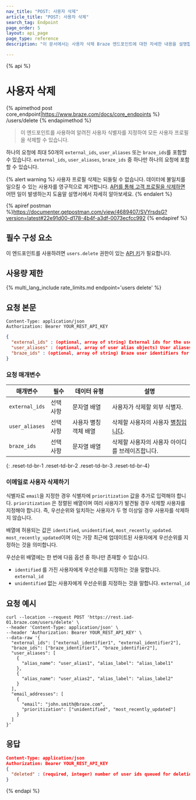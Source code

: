 ```yaml
---
nav_title: "POST: 사용자 삭제"
article_title: "POST: 사용자 삭제"
search_tag: Endpoint
page_order: 5
layout: api_page
page_type: reference
description: "이 문서에서는 사용자 삭제 Braze 엔드포인트에 대한 자세한 내용을 설명합니다."

---
```

{% api %}
# 사용자 삭제
{% apimethod post core_endpoint|https://www.braze.com/docs/core_endpoints %}
/users/delete
{% endapimethod %}

> 이 엔드포인트를 사용하여 알려진 사용자 식별자를 지정하여 모든 사용자 프로필을 삭제할 수 있습니다.

하나의 요청에 최대 50개의 `external_ids`, `user_aliases` 또는 `braze_ids`를 포함할 수 있습니다. `external_ids`, `user_aliases`, `braze_ids` 중 하나만 하나의 요청에 포함할 수 있습니다.

{% alert warning %}
사용자 프로필 삭제는 되돌릴 수 없습니다. 데이터에 불일치를 일으킬 수 있는 사용자를 영구적으로 제거합니다. [API를 통해 고객 프로필을 삭제하면]({{site.baseurl}}/help/help_articles/api/delete_user/) 어떤 일이 발생하는지 도움말 설명서에서 자세히 알아보세요.
{% endalert %}

{% apiref postman %}https://documenter.getpostman.com/view/4689407/SVYrsdsG?version=latest#22e91d00-d178-4b4f-a3df-0073ecfcc992 {% endapiref %}

## 필수 구성 요소

이 엔드포인트를 사용하려면 `users.delete` 권한이 있는 [API 키]({{site.baseurl}}/api/api_key/)가 필요합니다.

## 사용량 제한

{% multi_lang_include rate_limits.md endpoint='users delete' %}

## 요청 본문

```
Content-Type: application/json
Authorization: Bearer YOUR_REST_API_KEY
```

```json
{
  "external_ids" : (optional, array of string) External ids for the users to delete,
  "user_aliases" : (optional, array of user alias objects) User aliases for the users to delete,
  "braze_ids" : (optional, array of string) Braze user identifiers for the users to delete
}
```
### 요청 매개변수

| 매개변수      | 필수 | 데이터 유형                  | 설명                                                                                      |
| -------------- | -------- | -------------------------- | ------------------------------------------------------------------------------------------------ |
| `external_ids` | 선택 사항 | 문자열 배열           | 사용자가 삭제할 외부 식별자.                                                    |
| `user_aliases` | 선택 사항 | 사용자 별칭 객체 배열 | 삭제할 사용자의 사용자 [별칭입니다]({{site.baseurl}}/api/objects_filters/user_alias_object/). |
| `braze_ids`    | 선택 사항 | 문자열 배열           | 삭제할 사용자의 사용자 아이디를 브레이즈합니다.                                                  |
{: .reset-td-br-1 .reset-td-br-2 .reset-td-br-3  .reset-td-br-4}

### 이메일로 사용자 삭제하기
식별자로 `email`을 지정한 경우 식별자에 `prioritization` 값을 추가로 입력해야 합니다. `prioritization` 은 정렬된 배열이며 여러 사용자가 발견될 경우 삭제할 사용자를 지정해야 합니다. 즉, 우선순위와 일치하는 사용자가 두 명 이상일 경우 사용자를 삭제하지 않습니다.

배열에 허용되는 값은 `identified`, `unidentified`, `most_recently_updated`. `most_recently_updated`이며 이는 가장 최근에 업데이트된 사용자에게 우선순위를 지정하는 것을 의미합니다.

우선순위 배열에는 한 번에 다음 옵션 중 하나만 존재할 수 있습니다.
- `identified` 를 가진 사용자에게 우선순위를 지정하는 것을 말합니다. `external_id`
- `unidentified` 없는 사용자에게 우선순위를 지정하는 것을 말합니다. `external_id`

## 요청 예시
```
curl --location --request POST 'https://rest.iad-01.braze.com/users/delete' \
--header 'Content-Type: application/json' \
--header 'Authorization: Bearer YOUR_REST_API_KEY' \
--data-raw '{
  "external_ids": ["external_identifier1", "external_identifier2"],
  "braze_ids": ["braze_identifier1", "braze_identifier2"],
  "user_aliases": [
    {
      "alias_name": "user_alias1", "alias_label": "alias_label1"
    },
    {
      "alias_name": "user_alias2", "alias_label": "alias_label2"
    }
  ],
  "email_addresses": [
    {
      "email": "john.smith@braze.com",
      "prioritization": ["unidentified", "most_recently_updated"]
    }
  ]
}'
```

## 응답

```json
Content-Type: application/json
Authorization: Bearer YOUR_REST_API_KEY
{
  "deleted" : (required, integer) number of user ids queued for deletion
}
```
{% endapi %}


